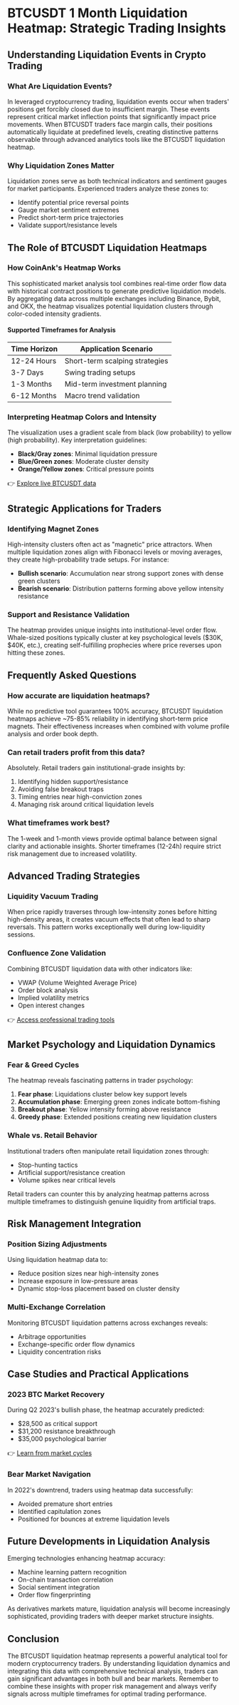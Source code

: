 # BTCUSDT 1 Month Liquidation Heatmap: Strategic Trading Insights

## Understanding Liquidation Events in Crypto Trading

### What Are Liquidation Events?

In leveraged cryptocurrency trading, liquidation events occur when traders' positions get forcibly closed due to insufficient margin. These events represent critical market inflection points that significantly impact price movements. When BTCUSDT traders face margin calls, their positions automatically liquidate at predefined levels, creating distinctive patterns observable through advanced analytics tools like the BTCUSDT liquidation heatmap.

### Why Liquidation Zones Matter

Liquidation zones serve as both technical indicators and sentiment gauges for market participants. Experienced traders analyze these zones to:
- Identify potential price reversal points
- Gauge market sentiment extremes
- Predict short-term price trajectories
- Validate support/resistance levels

## The Role of BTCUSDT Liquidation Heatmaps

### How CoinAnk's Heatmap Works

This sophisticated market analysis tool combines real-time order flow data with historical contract positions to generate predictive liquidation models. By aggregating data across multiple exchanges including Binance, Bybit, and OKX, the heatmap visualizes potential liquidation clusters through color-coded intensity gradients.

#### Supported Timeframes for Analysis
| Time Horizon | Application Scenario |
|--------------|----------------------|
| 12-24 Hours  | Short-term scalping strategies |
| 3-7 Days     | Swing trading setups |
| 1-3 Months   | Mid-term investment planning |
| 6-12 Months  | Macro trend validation |

### Interpreting Heatmap Colors and Intensity

The visualization uses a gradient scale from black (low probability) to yellow (high probability). Key interpretation guidelines:
- **Black/Gray zones**: Minimal liquidation pressure
- **Blue/Green zones**: Moderate cluster density
- **Orange/Yellow zones**: Critical pressure points

👉 [Explore live BTCUSDT data](https://bit.ly/okx-bonus)

## Strategic Applications for Traders

### Identifying Magnet Zones

High-intensity clusters often act as "magnetic" price attractors. When multiple liquidation zones align with Fibonacci levels or moving averages, they create high-probability trade setups. For instance:
- **Bullish scenario**: Accumulation near strong support zones with dense green clusters
- **Bearish scenario**: Distribution patterns forming above yellow intensity resistance

### Support and Resistance Validation

The heatmap provides unique insights into institutional-level order flow. Whale-sized positions typically cluster at key psychological levels ($30K, $40K, etc.), creating self-fulfilling prophecies where price reverses upon hitting these zones.

## Frequently Asked Questions

### How accurate are liquidation heatmaps?

While no predictive tool guarantees 100% accuracy, BTCUSDT liquidation heatmaps achieve ~75-85% reliability in identifying short-term price magnets. Their effectiveness increases when combined with volume profile analysis and order book depth.

### Can retail traders profit from this data?

Absolutely. Retail traders gain institutional-grade insights by:
1. Identifying hidden support/resistance
2. Avoiding false breakout traps
3. Timing entries near high-conviction zones
4. Managing risk around critical liquidation levels

### What timeframes work best?

The 1-week and 1-month views provide optimal balance between signal clarity and actionable insights. Shorter timeframes (12-24h) require strict risk management due to increased volatility.

## Advanced Trading Strategies

### Liquidity Vacuum Trading

When price rapidly traverses through low-intensity zones before hitting high-density areas, it creates vacuum effects that often lead to sharp reversals. This pattern works exceptionally well during low-liquidity sessions.

### Confluence Zone Validation

Combining BTCUSDT liquidation data with other indicators like:
- VWAP (Volume Weighted Average Price)
- Order block analysis
- Implied volatility metrics
- Open interest changes

👉 [Access professional trading tools](https://bit.ly/okx-bonus)

## Market Psychology and Liquidation Dynamics

### Fear & Greed Cycles

The heatmap reveals fascinating patterns in trader psychology:
1. **Fear phase**: Liquidations cluster below key support levels
2. **Accumulation phase**: Emerging green zones indicate bottom-fishing
3. **Breakout phase**: Yellow intensity forming above resistance
4. **Greedy phase**: Extended positions creating new liquidation clusters

### Whale vs. Retail Behavior

Institutional traders often manipulate retail liquidation zones through:
- Stop-hunting tactics
- Artificial support/resistance creation
- Volume spikes near critical levels

Retail traders can counter this by analyzing heatmap patterns across multiple timeframes to distinguish genuine liquidity from artificial traps.

## Risk Management Integration

### Position Sizing Adjustments

Using liquidation heatmap data to:
- Reduce position sizes near high-intensity zones
- Increase exposure in low-pressure areas
- Dynamic stop-loss placement based on cluster density

### Multi-Exchange Correlation

Monitoring BTCUSDT liquidation patterns across exchanges reveals:
- Arbitrage opportunities
- Exchange-specific order flow dynamics
- Liquidity concentration risks

## Case Studies and Practical Applications

### 2023 BTC Market Recovery

During Q2 2023's bullish phase, the heatmap accurately predicted:
- $28,500 as critical support
- $31,200 resistance breakthrough
- $35,000 psychological barrier

👉 [Learn from market cycles](https://bit.ly/okx-bonus)

### Bear Market Navigation

In 2022's downtrend, traders using heatmap data successfully:
- Avoided premature short entries
- Identified capitulation zones
- Positioned for bounces at extreme liquidation levels

## Future Developments in Liquidation Analysis

Emerging technologies enhancing heatmap accuracy:
- Machine learning pattern recognition
- On-chain transaction correlation
- Social sentiment integration
- Order flow fingerprinting

As derivatives markets mature, liquidation analysis will become increasingly sophisticated, providing traders with deeper market structure insights.

## Conclusion

The BTCUSDT liquidation heatmap represents a powerful analytical tool for modern cryptocurrency traders. By understanding liquidation dynamics and integrating this data with comprehensive technical analysis, traders can gain significant advantages in both bull and bear markets. Remember to combine these insights with proper risk management and always verify signals across multiple timeframes for optimal trading performance.
